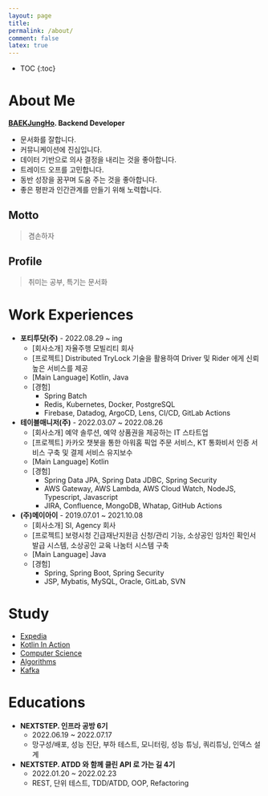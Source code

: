 ```yaml
---
layout: page
title:
permalink: /about/
comment: false
latex: true
---
```

* TOC
{:toc}

# About Me

__[BAEKJungHo](https://github.com/BAEKJungHo). Backend Developer__

- 문서화를 잘합니다.
- 커뮤니케이션에 진심입니다.
- 데이터 기반으로 의사 결정을 내리는 것을 좋아합니다.
- 트레이드 오프를 고민합니다.
- 동반 성장을 꿈꾸며 도움 주는 것을 좋아합니다.
- 좋은 평판과 인간관계를 만들기 위해 노력합니다.

## Motto

> 겸손하자 

## Profile

> 취미는 공부, 특기는 문서화

# Work Experiences

- __포티투닷(주)__ - 2022.08.29 ~ ing
  - [회사소개] 자율주행 모빌리티 회사
  - [프로젝트] Distributed TryLock 기술을 활용하여 Driver 및 Rider 에게 신뢰 높은 서비스를 제공
  - [Main Language] Kotlin, Java
  - [경험]
    - Spring Batch
    - Redis, Kubernetes, Docker, PostgreSQL
    - Firebase, Datadog, ArgoCD, Lens, CI/CD, GitLab Actions
- __테이블매니저(주)__ - 2022.03.07 ~ 2022.08.26
  - [회사소개] 예약 솔루션, 예약 상품권을 제공하는 IT 스타트업
  - [프로젝트] 카카오 챗봇을 통한 아워홈 픽업 주문 서비스, KT 통화비서 인증 서비스 구축 및 결제 서비스 유지보수
  - [Main Language] Kotlin
  - [경험]
    - Spring Data JPA, Spring Data JDBC, Spring Security
    - AWS Gateway, AWS Lambda, AWS Cloud Watch, NodeJS, Typescript, Javascript
    - JIRA, Confluence, MongoDB, Whatap, GitHub Actions
- __(주)메이아이__ - 2019.07.01 ~ 2021.10.08
  - [회사소개] SI, Agency 회사
  - [프로젝트] 보령시청 긴급재난지원금 신청/관리 기능, 소상공인 임차인 확인서 발급 시스템, 소상공인 교육 나눔터 시스템 구축
  - [Main Language] Java
  - [경험]
    - Spring, Spring Boot, Spring Security
    - JSP, Mybatis, MySQL, Oracle, GitLab, SVN

# Study

- [Expedia](https://github.com/cIonecoder/expedia)
- [Kotlin In Action](https://github.com/kotlint/kotlin-in-action)
- [Computer Science](https://github.com/NKLCWDT/cs)
- [Algorithms](https://github.com/NKLCWDT/algorithms)
- [Kafka](https://github.com/asterlsker/kafka)

# Educations

- __NEXTSTEP. 인프라 공방 6기__
  - 2022.06.19 ~ 2022.07.17
  - 망구성/배포, 성능 진단, 부하 테스트, 모니터링, 성능 튜닝, 쿼리튜닝, 인덱스 설계
- __NEXTSTEP. ATDD 와 함께 클린 API 로 가는 길 4기__
    - 2022.01.20 ~ 2022.02.23
    - REST, 단위 테스트, TDD/ATDD, OOP, Refactoring

